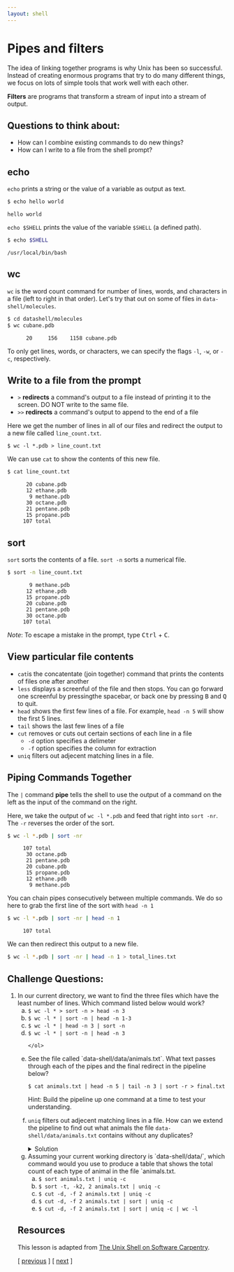 ```yaml
---
layout: shell
---
```


# Pipes and filters
The idea of linking together programs is why Unix has been so successful.
Instead of creating enormous programs that try to do many different things, we focus on lots of simple tools that work well with each other.

**Filters** are programs that transform a stream of input into a stream of output.

## Questions to think about:
- How can I combine existing commands to do new things?
- How can I write to a file from the shell prompt?


## echo

`echo` prints a string or the value of a variable as output as text.

```bash
$ echo hello world
```

```
hello world
```

`echo $SHELL` prints the value of the variable `$SHELL` (a defined path).

```bash
$ echo $SHELL
```

```
/usr/local/bin/bash
```

## wc

`wc` is the word count command for number of lines, words, and characters in a file (left to right in that order). Let's try that out on some of files in `data-shell/molecules`.

```bash
$ cd datashell/molecules
$ wc cubane.pdb
```

```
      20     156    1158 cubane.pdb
```

To only get lines, words, or characters, we can specify the flags `-l`, `-w`, or `-c`, respectively.  


## Write to a file from the prompt
- `>` **redirects** a command's output to a file instead of printing it to the screen.  DO NOT write to the same file.
- `>>` **redirects** a command's output to append to the end of a file 


Here we get the number of lines in all of our files and redirect the output to a new file called `line_count.txt`. 

```
$ wc -l *.pdb > line_count.txt
```

We can use `cat` to show the contents of this new file.

```bash
$ cat line_count.txt
```

```
      20 cubane.pdb
      12 ethane.pdb
       9 methane.pdb
      30 octane.pdb
      21 pentane.pdb
      15 propane.pdb
     107 total
```

## sort

`sort` sorts the contents of a file.  `sort -n` sorts a numerical file.

```bash
$ sort -n line_count.txt
```

```
       9 methane.pdb
      12 ethane.pdb
      15 propane.pdb
      20 cubane.pdb
      21 pentane.pdb
      30 octane.pdb
     107 total
```

*Note*: To escape a mistake in the prompt, type <kbd>Ctrl</kbd> + <kbd>C</kbd>. 

## View particular file contents
- `cat`is the concatentate (join together) command that prints the contents of files one after another
- `less` displays a screenful of the file and then stops.  You can go forward one screenful by pressingthe spacebar, or back one by pressing <kbd>B</kbd> and <kbd>Q</kbd> to quit.
- `head` shows the first few lines of a file.  For example, `head -n 5` will show the first 5 lines.
- `tail` shows the last few lines of a file
- `cut` removes or cuts out certain sections of each line in a file
   - `-d` option specifies a delimeter 
   - `-f` option specifies the column for extraction
- `uniq` filters out adjecent matching lines in a file.

## Piping Commands Together
The `|` command **pipe** tells the shell to use the output of a command on the left as the input of the command on the right. 

Here, we take the output of `wc -l *.pdb` and feed that right into `sort -nr`. The `-r` reverses the order of the sort.

```bash
$ wc -l *.pdb | sort -nr 
```

```
     107 total
      30 octane.pdb
      21 pentane.pdb
      20 cubane.pdb
      15 propane.pdb
      12 ethane.pdb
       9 methane.pdb
```

You can chain pipes consecutively between multiple commands. We do so here to grab the first line of the sort with `head -n 1`

```bash
$ wc -l *.pdb | sort -nr | head -n 1
```

```
     107 total
```

We can then redirect this output to a new file.

```bash
$ wc -l *.pdb | sort -nr | head -n 1 > total_lines.txt
```

## Challenge Questions:

<ol>
  <li>In our current directory, we want to find the three files which have the least number of lines.  Which command listed below would work?
    <ol type="a">
      <li><code>$ wc -l * > sort -n > head -n 3</code></li>
      <li><code>$ wc -l * | sort -n | head -n 1-3</code></li>
      <li><code>$ wc -l * | head -n 3 | sort -n</code></li>
      <li><code>$ wc -l * | sort -n | head -n 3</code></li>

    </ol>


  </li>
  <li markdown="1">
  See the file called `data-shell/data/animals.txt`. What text passes through each of the pipes and the final redirect in the pipeline below? <br>
  
`$ cat animals.txt | head -n 5 | tail -n 3 | sort -r > final.txt`
  
  Hint:  Build the pipeline up one command at a time to test your understanding.
  </li>

  <li markdown="1">

   `uniq` filters out adjecent matching lines in a file. How can we extend the pipeline to find out what animals the file `data-shell/data/animals.txt` contains without any duplicates? 

   <details>
    <summary>Solution</summary>
    
  <div class="container" markdown="1">
    
  `$ cut -d , -f 2 animals.txt | sort | uniq > animals_unique.txt`
    
  </div>
  
  </details>

  </li>
 
  <li markdown="1">Assuming your current working directory is `data-shell/data/`, which command would you use to produce a table that shows the total count of each type of animal in the file `animals.txt.

  <ol type="a">
    <li><code>$ sort animals.txt | uniq -c</code></li>
    <li><code>$ sort -t, -k2, 2 animals.txt | uniq -c</code></li>
    <li><code>$ cut -d, -f 2 animals.txt | uniq -c</code></li>
    <li><code>$ cut -d, -f 2 animals.txt | sort | uniq -c</code></li>
    <li><code>$ cut -d, -f 2 animals.txt | sort | uniq -c | wc -l</code></li>

  </ol>


  </li>

</ol>

## Resources
This lesson is adapted from [The Unix Shell on Software Carpentry](http://swcarpentry.github.io/shell-novice/).


<span class="lesson">
    [&nbsp;<a href="/shell/alter-dir">previous</a>&nbsp;]
    [&nbsp;<a href="/shell/loops">next</a>&nbsp;]
</span>
